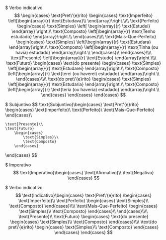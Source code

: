 $ Verbo indicativo
$$
\begin{cases}
    \text{Pret\'{e}rito}
        \begin{cases}
            \text{Imperfeito}
                \left[\begin{array}{r}
                \text{Estudava}\\
                \end{array}\right.\\\\
            \text{Perfeito}
                \begin{cases}
                    \text{Simples}
                        \left[ \begin{array}{r}
                        \text{Estudei}
                        \end{array} \right.\\
                    \text{Composto}
                        \left[\begin{array}{r}
                            \text{Tenho estudado}
                        \end{array}\right.\\
                \end{cases}\\\\
            \text{Mais-Que-Perfeito}
                \begin{cases}
                    \text{Simples}
                        \left[\begin{array}{r}
                            \text{Estudara}
                        \end{array}\right.\\
                    \text{Composto}
                         \left[\begin{array}{r}
                            \text{Tinha (ou havia) estudado}
                        \end{array}\right.\\
                \end{cases}\\
        \end{cases}\\\\
    \text{Presente}
        \left[\begin{array}{r}
            \text{Estudo}
        \end{array}\right.\\\\
    \text{Futuro}
        \begin{cases}
            \text{do presente}
                \begin{cases}
                    \text{Simples}
                        \left[\begin{array}{r}
                            \text{Estudarei}
                        \end{array}\right.\\
                    \text{Composto}
                         \left[\begin{array}{r}
                            \text{terei (ou haverei) estudado}
                        \end{array}\right.\\
                \end{cases}\\\\
            \text{do pret\'{e}rito}
                \begin{cases}
                    \text{Simples}
                        \left[\begin{array}{r}
                            \text{Estudaria}
                        \end{array}\right.\\
                    \text{Composto}
                         \left[\begin{array}{r}
                            \text{teria (ou haveria) estudado}
                        \end{array}\right.\\
                \end{cases}
        \end{cases}
\end{cases}
$$

$ Subjuntivo
$$
\text{Subjuntivo}\begin{cases}
    \text{Pret\'{e}rito}
        \begin{cases}
            \text{Imperfeito}\\
            \text{Perfeito}\\
            \text{Mais-Que-Perfeito}
        \end{cases}\\

    \text{Presente}\\
    \text{Futuro}
        \begin{cases}
            \text{Simples}\\
            \text{Composto}
        \end{cases}
\end{cases}
$$

$ Imperativo
$$
\text{Imperativo}\begin{cases}
    \text{Afirmativo}\\
    \text{Negativo}
\end{cases}
$$

$ Verbo indicativo
$$
\text{Indicativo}\begin{cases}
    \text{Pret\'{e}rito}
        \begin{cases}
            \text{Imperfeito}\\
            \text{Perfeito}
                \begin{cases}
                    \text{Simples}\\
                    \text{Composto}
                \end{cases}\\\\
            \text{Mais-Que-Perfeito}
                \begin{cases}
                    \text{Simples}\\
                    \text{Composto}
                \end{cases}\\
        \end{cases}\\\\
    \text{Presente}\\
    \text{Futuro}
        \begin{cases}
            \text{do presente}
                \begin{cases}
                    \text{Simples}\\
                    \text{Composto}
                \end{cases}\\\\
            \text{do pret\'{e}rito}
                \begin{cases}
                    \text{Simples}\\
                    \text{Composto}
                \end{cases}
        \end{cases}
\end{cases}
$$